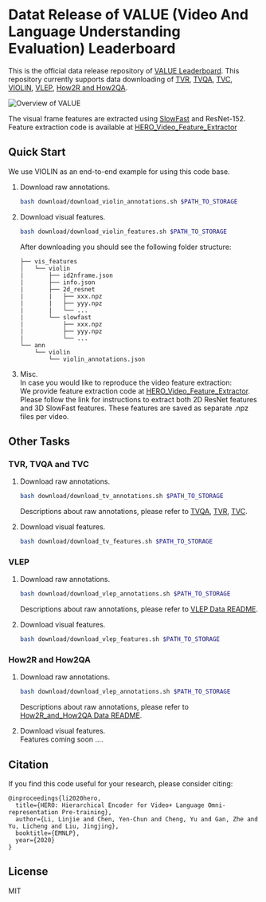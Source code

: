 # Datat Release of VALUE (Video And Language Understanding Evaluation) Leaderboard
This is the official data release repository of [VALUE Leaderboard]().
This repository currently supports data downloading of
[TVR](https://tvr.cs.unc.edu/), [TVQA](http://tvqa.cs.unc.edu/), [TVC](https://tvr.cs.unc.edu/tvc.html),
[VIOLIN](https://github.com/jimmy646/violin),
[VLEP](https://github.com/jayleicn/VideoLanguageFuturePred#videolanguagefutureprediction), 
[How2R and How2QA](https://github.com/ych133/How2R-and-How2QA).

![Overview of VALUE]()

The visual frame features are extracted using [SlowFast](https://github.com/facebookresearch/SlowFast) and ResNet-152. Feature extraction code is available at [HERO_Video_Feature_Extractor](https://github.com/linjieli222/HERO_Video_Feature_Extractor)


## Quick Start
We use VIOLIN as an end-to-end example for using this code base.

1. Download raw annotations.
    ```bash
    bash download/download_violin_annotations.sh $PATH_TO_STORAGE
    ```
2. Download visual features.
    ```bash
    bash download/download_violin_features.sh $PATH_TO_STORAGE
    ```
    After downloading you should see the following folder structure:
    ```
    ├── vis_features
    │   └── violin
    |       ├── id2nframe.json
    |       ├── info.json
    |       ├── 2d_resnet
    |       |   ├── xxx.npz
    |       |   ├── yyy.npz
    |       |   └── ...
    |       └── slowfast
    |           ├── xxx.npz
    |           ├── yyy.npz
    |           └── ...
    └── ann
        └── violin
            └── violin_annotations.json
    ```

3. Misc.   
    In case you would like to reproduce the video feature extraction:    
    We provide feature extraction code at [HERO_Video_Feature_Extractor](https://github.com/linjieli222/HERO_Video_Feature_Extractor).
    Please follow the link for instructions to extract both 2D ResNet features and 3D SlowFast features.
    These features are saved as separate .npz files per video.


## Other Tasks

### TVR, TVQA and TVC
1. Download raw annotations.
    ```bash
    bash download/download_tv_annotations.sh $PATH_TO_STORAGE
    ```
       
    Descriptions about raw annotations, please refer to [TVQA](http://tvqa.cs.unc.edu/download_tvqa.html), [TVR](https://github.com/jayleicn/TVRetrieval), [TVC](https://github.com/jayleicn/TVCaption).
2. Download visual features.
    ```bash
    bash download/download_tv_features.sh $PATH_TO_STORAGE
    ```

### VLEP
1. Download raw annotations.
    ```bash
    bash download/download_vlep_annotations.sh $PATH_TO_STORAGE
    ```
       
    Descriptions about raw annotations, please refer to [VLEP Data README](https://github.com/jayleicn/VideoLanguageFuturePred/blob/main/data/README.md).
2. Download visual features.
    ```bash
    bash download/download_vlep_features.sh $PATH_TO_STORAGE
    ```

### How2R and How2QA
1. Download raw annotations.
    ```bash
    bash download/download_vlep_annotations.sh $PATH_TO_STORAGE
    ```
        
    Descriptions about raw annotations, please refer to [How2R_and_How2QA Data README](https://docs.google.com/document/d/1CO9eQPU-1SkJHdDBCzpNK9WMVrpCm8v8zN0qohFVHhs/edit?usp=sharing).
2. Download visual features.    
   Features coming soon ....

## Citation

If you find this code useful for your research, please consider citing:
```
@inproceedings{li2020hero,
  title={HERO: Hierarchical Encoder for Video+ Language Omni-representation Pre-training},
  author={Li, Linjie and Chen, Yen-Chun and Cheng, Yu and Gan, Zhe and Yu, Licheng and Liu, Jingjing},
  booktitle={EMNLP},
  year={2020}
}
```

## License

MIT
